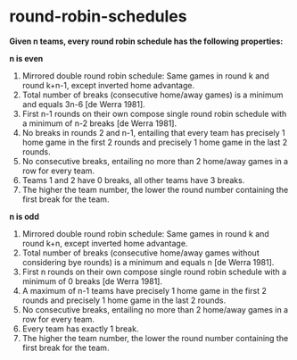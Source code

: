 # round-robin-schedules
<b>Given n teams, every round robin schedule has the following properties:</b>

<b>n is even</b>

1) Mirrored double round robin schedule: Same games in round k and round k+n-1, except inverted home advantage.<br/>
2) Total number of breaks (consecutive home/away games) is a minimum and equals 3n-6 [de Werra 1981].<br/>
3) First n-1 rounds on their own compose single round robin schedule with a minimum of n-2 breaks [de Werra 1981].<br/>
4) No breaks in rounds 2 and n-1, entailing that every team has precisely 1 home game in the first 2 rounds and precisely 1 home game in the last 2 rounds.<br/>
5) No consecutive breaks, entailing no more than 2 home/away games in a row for every team.<br/>
6) Teams 1 and 2 have 0 breaks, all other teams have 3 breaks.<br/>
7) The higher the team number, the lower the round number containing the first break for the team.<br/>

<b>n is odd</b>

1) Mirrored double round robin schedule: Same games in round k and round k+n, except inverted home advantage.<br/>
2) Total number of breaks (consecutive home/away games without considering bye rounds) is a minimum and equals n [de Werra 1981].<br/>
3) First n rounds on their own compose single round robin schedule with a minimum of 0 breaks [de Werra 1981].<br/>
4) A maximum of n-1 teams have precisely 1 home game in the first 2 rounds and precisely 1 home game in the last 2 rounds.<br/>
5) No consecutive breaks, entailing no more than 2 home/away games in a row for every team.<br/>
6) Every team has exactly 1 break.<br/>
7) The higher the team number, the lower the round number containing the first break for the team.<br/>
